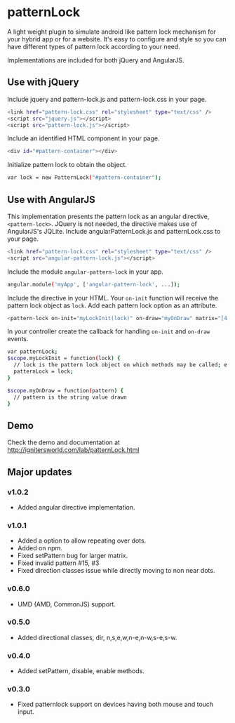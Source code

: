 patternLock
===========

A light weight plugin to simulate android like pattern lock mechanism for your hybrid app or for a website. It's easy to configure and style so you can have different types of pattern lock according to your need.

Implementations are included for both jQuery and AngularJS.

## Use with jQuery

Include jquery and pattern-lock.js and pattern-lock.css in your page.

```sh
<link href="pattern-lock.css" rel="stylesheet" type="text/css" />
<script src="jquery.js"></script>
<script src="pattern-lock.js"></script>
```

Include an identified HTML component in your page.

```sh
<div id="#pattern-container"></div>
```

Initialize pattern lock to obtain the object.

```sh
var lock = new PatternLock("#pattern-container");
```

## Use with AngularJS

This implementation presents the pattern lock as an angular directive, `<pattern-lock>`. JQuery is not needed, the directive makes use of AngularJS's JQLite.
Include angularPatternLock.js and patternLock.css to your page.

```sh
<link href="pattern-lock.css" rel="stylesheet" type="text/css" />
<script src="angular-pattern-lock.js"></script>
```

Include the module `angular-pattern-lock` in your app.

```sh
angular.module('myApp', ['angular-pattern-lock', ...]);
```

Include the directive in your HTML. Your `on-init` function will receive the pattern lock object as `lock`. Add each pattern lock option as an attribute.

```sh
<pattern-lock on-init="myLockInit(lock)" on-draw="myOnDraw" matrix="[4,4]"></pattern-lock>
```

In your controller create the callback for handling `on-init` and `on-draw` events.

```sh
var patternLock;
$scope.myLockInit = function(lock) {
  // lock is the pattern lock object on which methods may be called; e.g., lock.disable()
  patternLock = lock;
}

$scope.myOnDraw = function(pattern) {
  // pattern is the string value drawn
}
```

## Demo

Check the demo and documentation at <a href="http://ignitersworld.com/lab/patternLock.html">http://ignitersworld.com/lab/patternLock.html</a>

## Major updates

### v1.0.2
- Added angular directive implementation.

### v1.0.1
- Added a option to allow repeating over dots.
- Added on npm.
- Fixed setPattern bug for larger matrix.
- Fixed invalid pattern #15, #3
- Fixed direction classes issue while directly moving to non near dots.

### v0.6.0
- UMD (AMD, CommonJS) support.

### v0.5.0
- Added directional classes, dir, n,s,e,w,n-e,n-w,s-e,s-w.

### v0.4.0
- Added setPattern, disable, enable methods.

### v0.3.0
- Fixed patternlock support on devices having both mouse and touch input.
